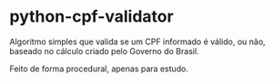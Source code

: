 # python-cpf-validator

Algoritmo simples que valida se um CPF informado é válido, ou não, baseado no cálculo criado pelo Governo do Brasil.

Feito de forma procedural, apenas para estudo.
